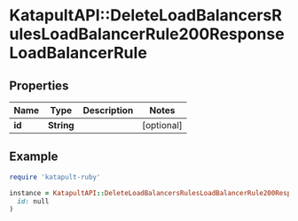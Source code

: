 # KatapultAPI::DeleteLoadBalancersRulesLoadBalancerRule200ResponseLoadBalancerRule

## Properties

| Name | Type | Description | Notes |
| ---- | ---- | ----------- | ----- |
| **id** | **String** |  | [optional] |

## Example

```ruby
require 'katapult-ruby'

instance = KatapultAPI::DeleteLoadBalancersRulesLoadBalancerRule200ResponseLoadBalancerRule.new(
  id: null
)
```

